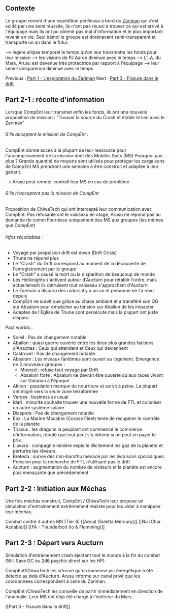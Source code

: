 ## Contexte

Le groupe revient d'une expédition périlleuse à bord du [Zariman](obsidian://open?vault=Campaign%20Notes&file=Le%20probl%C3%A8me%20Zariman%2FZariman) qui s'est soldé par une semi réussite, ils n'ont pas réussi à trouver ce qui est arrivé à l'équipage mais ils ont pu obtenir pas mal d'information et le plus important revenir en vie. 
Seul bémol le groupe est dorénavant semi-transparent et transporté un an dans le futur.

--> légère ellipse temporel le temps qu'on leur transmette les fonds pour leur mission
--> les visions de PJ Aaron diminue avec le temps
--> L'I.A. du Mars, Arusu est devenue très protectrice par rapport à l'équipage
--> leur semi-transparence diminue avec le temps

Previous : [Part 1 - L'exploration du Zariman](obsidian://open?vault=Campaign%20Notes&file=Le%20probl%C3%A8me%20Zariman%2FPart%201%20-%20L'exploration%20du%20Zariman)
Next : [Part 3 - Fissure dans le drift](obsidian://open?vault=Campaign%20Notes&file=Le%20probl%C3%A8me%20Zariman%2FPart%203%20-%20Fissure%20dans%20le%20drift)

## Part 2-1 : récolte d'information

Lorsque CompEnt leur transmet enfin les fonds, ils ont une nouvelle proposition de mission : 
"Trouver la source du Crash et établir le lien avec le Zariman"

###### S'ils acceptent la mission de CompEnt :
CompEnt donne accès à la plupart de leur ressource pour l'accomplissement de la mission dont des Mobiles Suits (MS)
Pourquoi pas plus ? Grande quantité de moyens sont utilisés pour protéger les cargaisons de CompEnt
MS prendront une semaine à être construit et adaptée à leur gabarit. 

--> Arusu peut remote-controll leur MS en cas de problème

###### S'ils n'acceptent pas la mission de CompEnt

Proposition de ChiwaTech qui ont intercepté leur communication avec CompEnt. 
Pas refusable ont le vaisseau en otage, Arusu ne répond pas au demande de comm
Fournisse uniquement des MS aux groupes (les mêmes que CompEnt)

###### Infos récoltables :
- Voyage par propulsion drift est down (Drift Crisis)
- Triune ne répond plus
- Le "Crash" du Drift correspond au moment de la découverte de l'enregistrement par le groupe
- Le "Crash" a causé la mort ou la disparition de beaucoup de monde
- Les Hellknights s'activent autour d'Aucturn pour rétablir l'ordre, mais actuellement ils détruisent tout vaisseau s'approchant d'Aucturn
- Le Zariman a disparu des radars il y a un an et personne ne l'a revu depuis
- CompEnt ne survit que grâce au chaos ambiant et a transféré son QG sur Absalom pour empêcher au tension sur Aballon de les impacter
- Adeptes de l'Eglise de Triune sont persécuté mais la plupart ont juste disparu

Pact worlds :

- Soleil : Pas de changement notable
- Aballon : quasi guerre ouverte entre les deux plus grandes factions d'Anacites : Ceux qui attendent et Ceux qui deviennent
- Castrovel : Pas de changement notable
- Absalom : Les niveaux fantômes sont ouvert au logement. Emergence de 2 nouveaux groupes : 
	- Moored : refuse tout voyage par Drift
	- Absalom forte : Absalom ne devrait être ouverte qu'aux races vivant sur Golarion à l'époque
- Akiton : population manque de nourriture et survit à peine. La plupart ont migré vers la seule zone terraformée
- Verces : business as usual
- Idari : minorité souhaite trouver une nouvelle forme de FTL et coloniser un autre système solaire
- Diaspora : Pas de changement notable
- Eox : La Marine Macabre (Corpse Fleet) tente de récupérer le contrôle de la planète
- Triaxus : les dragons la peuplant ont commencé le commerce d'information, réputé que tout peut s'y obtenir si on peut en payer le prix.
- Liavara : compagnie minière exploite illicitement les gaz de la planète et perturbe les rêveurs.
- Breteda : survie des non-barathu menacé par les livraisons sporadiques. Pression pour la recherche de FTL n'utilisant pas le drift
- Aucturn : augmentation du nombre de visiteurs et la planète est encore plus menaçante que précédemment 

## Part 2-2 : Initiation aux Méchas

Une fois méchas construit, CompEnt / ChiwaTech leur propose un simulation d'entrainement extrêmement réaliste pour les aider à manipuler leur méchas. 

Combat contre 3 autres MS (Tier 6)
[[Aerial (Suletta Mercury)]]
[[Nu (Char Aznable)]]
[[FA - Thunderbolt (Io & Flemming)]]

## Part 2-3 : Départ vers Aucturn

Simulation d'entrainement crash éjectant tout le monde à la fin du combat (Will Save DC ou 2d6 psychic direct sur les HP)

CompEnt/ChiwaTech les informe qu'un immense pic énergétique à été détecté au delà d'Aucturn.
Arusu informe sur canal privé que les coordonnées correspondent à celle du Zariman. 

CompEnt /ChiwaTech les conseille de partir immédiatement en direction de l'anomalie. Leur MS ont déjà été chargé à l'intérieur du Mars.

[[Part 3 - Fissure dans le drift]]